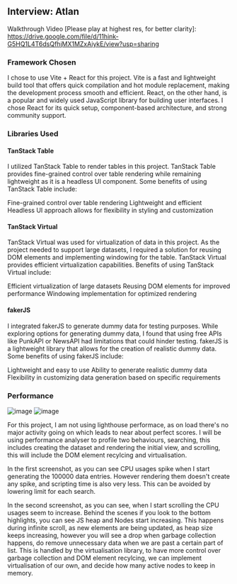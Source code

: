 ## Interview: Atlan

Walkthrough Video [Please play at highest res, for better clarity]: https://drive.google.com/file/d/11hink-G5HQ1L4T6dsQfhjMX1MZxAiykE/view?usp=sharing

### Framework Chosen

I chose to use Vite + React for this project. Vite is a fast and lightweight build tool that offers quick compilation and hot module replacement, making the development process smooth and efficient. React, on the other hand, is a popular and widely used JavaScript library for building user interfaces. I chose React for its quick setup, component-based architecture, and strong community support.

### Libraries Used
#### TanStack Table
I utilized TanStack Table to render tables in this project. TanStack Table provides fine-grained control over table rendering while remaining lightweight as it is a headless UI component. Some benefits of using TanStack Table include:

Fine-grained control over table rendering
Lightweight and efficient
Headless UI approach allows for flexibility in styling and customization

#### TanStack Virtual
TanStack Virtual was used for virtualization of data in this project. As the project needed to support large datasets, I required a solution for reusing DOM elements and implementing windowing for the table. TanStack Virtual provides efficient virtualization capabilities. Benefits of using TanStack Virtual include:

Efficient virtualization of large datasets
Reusing DOM elements for improved performance
Windowing implementation for optimized rendering


#### fakerJS
I integrated fakerJS to generate dummy data for testing purposes. While exploring options for generating dummy data, I found that using free APIs like PunkAPI or NewsAPI had limitations that could hinder testing. fakerJS is a lightweight library that allows for the creation of realistic dummy data. Some benefits of using fakerJS include:

Lightweight and easy to use
Ability to generate realistic dummy data
Flexibility in customizing data generation based on specific requirements

### Performance
![image](https://github.com/ManasMahapatra/interviews-atlan/assets/28961707/1000653f-35d6-412c-a89e-c378105730fe)
![image](https://github.com/ManasMahapatra/interviews-atlan/assets/28961707/7387f309-0fdb-44e9-853a-7207055b329b)


For this project, I am not using lighthouse performace, as on load there's no major activity going on which leads to near about perfect scores. I will be using performance analyser to profile two behaviours, searching, this includes creating the dataset and rendering the initial view, and scrolling, this will include the DOM element recylcing and virtualisation.

In the first screenshot, as you can see CPU usages spike when I start generating the 100000 data entries. However rendering them doesn't create any spike, and scripting time is also very less. This can be avoided by lowering limit for each search.

In the second screenshot, as you can see, when I start scrolling the CPU usages seem to increase. Behind the scenes if you look to the bottom highlights, you can see JS heap and Nodes start increasing. This happens during infinite scroll, as new elements are being updated, as heap size keeps increasing, however you will see a drop when garbage collection happens, do remove unnecessary data when we are past a certain part of list. This is handled by the virtualisation library, to have more control over garbage collection and DOM element recylcing, we can implement virtualisation of our own, and decide how many active nodes to keep in memory.

